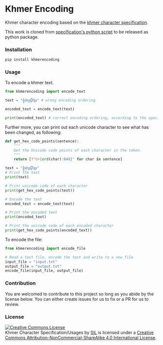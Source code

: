 # Khmer Encoding
Khmer character encoding based on the [khmer character specification](https://github.com/sillsdev/khmer-character-specification).

This work is cloned from [specification's python script](https://github.com/sillsdev/khmer-character-specification/tree/master/python/scripts) to be released as python package.

### Installation
```sh
pip install khmerencoding
```

### Usage
To encode a khmer text.
```python
from khmerencoding import encode_text

text = "ខ្ញំុជាស្រ្តីខ្មែរ" # wrong encoding ordering

encoded_text = encode_text(text)

print(encoded_text) # correct encoding ordering, according to the specification
```

Further more, you can print out each unicode character to see what has been changed, as following:
```python
def get_hex_code_points(sentence):
    """
    Get the Unicode code points of each character in the token.
    """
    return [f"U+{ord(char):04X}" for char in sentence]

text = "ខ្ញំុជាស្រ្តីខ្មែរ"
# Print the text
print(text)

# Print unicode code of each character
print(get_hex_code_points(text))

# Encode the text
encoded_text = encode_text(text)

# Print the encoded text
print(encoded_text)

# Print the unicode code of each encoded character
print(get_hex_code_points(encoded_text))
```

To encode the file:
```python
from khmerencoding import encode_file

# Read a text file, encode the text and write to a new file
input_file = "input.txt"
output_file = "output.txt"
encode_file(input_file, output_file)
```

### Contribution
You are welcomed to contribute to this project so long as you abide by the license below. You can either create issues for us to fix or a PR for us to review. 

### License
<a rel="license" href="http://creativecommons.org/licenses/by-nc-sa/4.0/"><img alt="Creative Commons License" style="border-width:0" src="https://i.creativecommons.org/l/by-nc-sa/4.0/88x31.png" /></a><br /><span xmlns:dct="http://purl.org/dc/terms/" property="dct:title">Khmer Character Specification/Usages</span> by <a xmlns:cc="http://creativecommons.org/ns#" href="https://sil.org" property="cc:attributionName" rel="cc:attributionURL">SIL</a> is licensed under a <a rel="license" href="http://creativecommons.org/licenses/by-nc-sa/4.0/">Creative Commons Attribution-NonCommercial-ShareAlike 4.0 International License</a>.